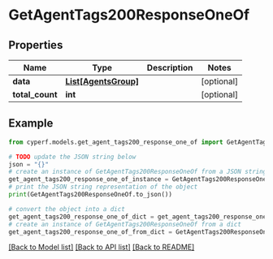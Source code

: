 # GetAgentTags200ResponseOneOf


## Properties

Name | Type | Description | Notes
------------ | ------------- | ------------- | -------------
**data** | [**List[AgentsGroup]**](AgentsGroup.md) |  | [optional] 
**total_count** | **int** |  | [optional] 

## Example

```python
from cyperf.models.get_agent_tags200_response_one_of import GetAgentTags200ResponseOneOf

# TODO update the JSON string below
json = "{}"
# create an instance of GetAgentTags200ResponseOneOf from a JSON string
get_agent_tags200_response_one_of_instance = GetAgentTags200ResponseOneOf.from_json(json)
# print the JSON string representation of the object
print(GetAgentTags200ResponseOneOf.to_json())

# convert the object into a dict
get_agent_tags200_response_one_of_dict = get_agent_tags200_response_one_of_instance.to_dict()
# create an instance of GetAgentTags200ResponseOneOf from a dict
get_agent_tags200_response_one_of_from_dict = GetAgentTags200ResponseOneOf.from_dict(get_agent_tags200_response_one_of_dict)
```
[[Back to Model list]](../README.md#documentation-for-models) [[Back to API list]](../README.md#documentation-for-api-endpoints) [[Back to README]](../README.md)


